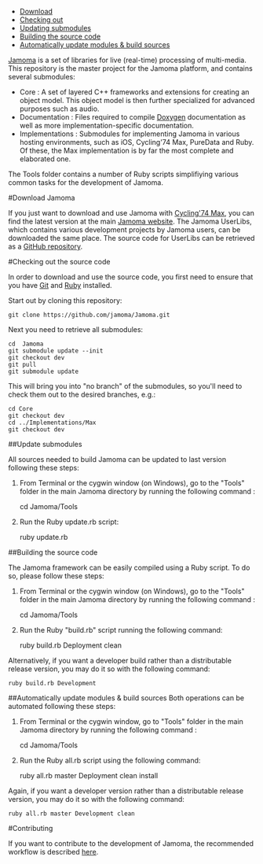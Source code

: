 - [Download](#download)
- [Checking out](#checking-out)
- [Updating submodules](#updating-submodules)
- [Building the source code](#building)
- [Automatically update modules & build sources](#automatic-update-and-build)

[Jamoma](http://www.jamoma.org) is a set of libraries for live (real-time) processing of multi-media. This repository is the master project for the Jamoma platform, and contains several submodules:

- Core : A set of layered C++ frameworks and extensions for creating an object model. This object model is then further specialized for advanced purposes such as audio.
- Documentation : Files required to compile [Doxygen](http://api.jamoma.org/) documentation as well as more implementation-specific documentation.
- Implementations : Submodules for implementing Jamoma in various hosting environments, such as iOS, Cycling'74 Max, PureData and Ruby. Of these, the Max implementation is by far the most complete and elaborated one.

The Tools folder contains a number of Ruby scripts simplifiying various common tasks for the development of Jamoma.

<a name="download"/>
#Download Jamoma

If you just want to download and use Jamoma with [Cycling'74 Max](http://www.cycling74.com), you can find the latest version at the main [Jamoma website](http://www.jamoma.org). The Jamoma UserLibs, which contains various development projects by Jamoma users, can be downloaded the same place. The source code for UserLibs can be retrieved as a [GitHub repository](https://github.com/jamoma/JamomaUserLibraries).


<a name="checking-out"/>
#Checking out the source code

In order to download and use the source code, you first need to ensure that you have [Git](http://git-scm.com/) and [Ruby](http://ruby.about.com/od/tutorials/a/installruby.htm) installed.

Start out by cloning this repository:

    git clone https://github.com/jamoma/Jamoma.git
    
Next you need to retrieve all submodules:

    cd  Jamoma
    git submodule update --init
    git checkout dev
    git pull
    git submodule update

This will bring you into "no branch" of the submodules, so you'll need to check them out to the desired branches, e.g.:

    cd Core
    git checkout dev
    cd ../Implementations/Max
    git checkout dev


<a name="updating-submodules"/>
##Update submodules

All sources needed to build Jamoma can be updated to last version following these steps:

1. From Terminal or the cygwin window (on Windows), go to the "Tools" folder in the main Jamoma directory by running the following command :

    cd Jamoma/Tools

2. Run the Ruby update.rb script:

    ruby update.rb


<a name="building"/>
##Building the source code

The Jamoma framework can be easily compiled using a Ruby script. To do so, please follow these steps:

1. From Terminal or the cygwin window (on Windows), go to the "Tools" folder in the main Jamoma directory by running the following command :

    cd Jamoma/Tools

2. Run the Ruby "build.rb" script running the following command:

    ruby build.rb Deployment clean

Alternatively, if you want a developer build rather than a distributable release version, you may do it so with the following command:

    ruby build.rb Development


<a name="automatic-update-and-build"/>
##Automatically update modules & build sources
Both operations can be automated following these steps:

1. From Terminal or the cygwin window, go to "Tools" folder in the main Jamoma directory by running the following command :

    cd Jamoma/Tools

2. Run the Ruby all.rb script using the following command:

    ruby all.rb master Deployment clean install

Again, if you want a developer version rather than a distributable release version, you may do it so with the following command:

    ruby all.rb master Development clean

#Contributing

If you want to contribute to the development of Jamoma, the recommended workflow is described [here](contributing.md).